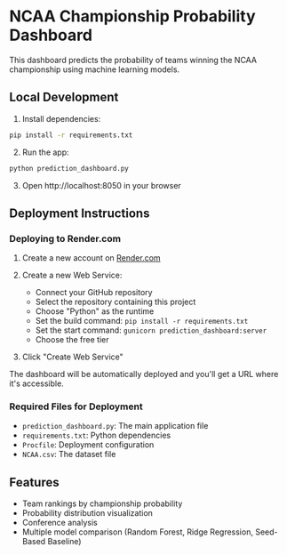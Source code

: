 # NCAA Championship Probability Dashboard

This dashboard predicts the probability of teams winning the NCAA championship using machine learning models.

## Local Development

1. Install dependencies:
```bash
pip install -r requirements.txt
```

2. Run the app:
```bash
python prediction_dashboard.py
```

3. Open http://localhost:8050 in your browser

## Deployment Instructions

### Deploying to Render.com

1. Create a new account on [Render.com](https://render.com)

2. Create a new Web Service:
   - Connect your GitHub repository
   - Select the repository containing this project
   - Choose "Python" as the runtime
   - Set the build command: `pip install -r requirements.txt`
   - Set the start command: `gunicorn prediction_dashboard:server`
   - Choose the free tier

3. Click "Create Web Service"

The dashboard will be automatically deployed and you'll get a URL where it's accessible.

### Required Files for Deployment

- `prediction_dashboard.py`: The main application file
- `requirements.txt`: Python dependencies
- `Procfile`: Deployment configuration
- `NCAA.csv`: The dataset file

## Features

- Team rankings by championship probability
- Probability distribution visualization
- Conference analysis
- Multiple model comparison (Random Forest, Ridge Regression, Seed-Based Baseline) 